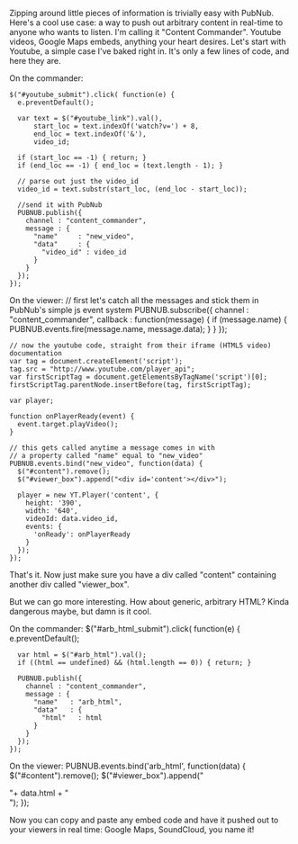 Zipping around little pieces of information is trivially easy with PubNub.  Here's a cool use case: a way to push out arbitrary content in real-time to anyone who wants to listen.  I'm calling it "Content Commander".  Youtube videos, Google Maps embeds, anything your heart desires.  Let's start with Youtube, a simple case I've baked right in.  It's only a few lines of code, and here they are.  

On the commander: 

    $("#youtube_submit").click( function(e) {
      e.preventDefault();

      var text = $("#youtube_link").val(),
          start_loc = text.indexOf('watch?v=') + 8,    
          end_loc = text.indexOf('&'),
          video_id;    

      if (start_loc == -1) { return; }
      if (end_loc == -1) { end_loc = (text.length - 1); }
    
      // parse out just the video_id
      video_id = text.substr(start_loc, (end_loc - start_loc));

      //send it with PubNub
      PUBNUB.publish({ 
        channel : "content_commander", 
        message : {
          "name"     : "new_video",
          "data"     : {
            "video_id" : video_id
          }
        }
      });
    });


On the viewer:
    // first let's catch all the messages and stick them in PubNub's simple js event system
    PUBNUB.subscribe({
      channel    : "content_commander", 
      callback   : function(message) {
        if (message.name) {
          PUBNUB.events.fire(message.name, message.data);
        }
      }
    });

    // now the youtube code, straight from their iframe (HTML5 video) documentation
    var tag = document.createElement('script');
    tag.src = "http://www.youtube.com/player_api";
    var firstScriptTag = document.getElementsByTagName('script')[0];
    firstScriptTag.parentNode.insertBefore(tag, firstScriptTag);

    var player;

    function onPlayerReady(event) {
      event.target.playVideo();
    }

    // this gets called anytime a message comes in with 
    // a property called "name" equal to "new_video"
    PUBNUB.events.bind("new_video", function(data) {
      $("#content").remove();
      $("#viewer_box").append("<div id='content'></div>");

      player = new YT.Player('content', {
        height: '390',
        width: '640',
        videoId: data.video_id,
        events: {
          'onReady': onPlayerReady
        }
      });
    });

That's it.  Now just make sure you have a div called "content" containing another div called "viewer_box".


But we can go more interesting.  How about generic, arbitrary HTML?  Kinda dangerous maybe, but damn is it cool.   

On the commander: 
    $("#arb_html_submit").click( function(e) {
      e.preventDefault();

      var html = $("#arb_html").val();
      if ((html == undefined) && (html.length == 0)) { return; }

      PUBNUB.publish({ 
        channel : "content_commander", 
        message : {
          "name"   : "arb_html",
          "data"   : {
            "html"   : html
          }
        }
      });
    });

On the viewer:
    PUBNUB.events.bind('arb_html', function(data) {
      $("#content").remove();
      $("#viewer_box").append("<div id='content'>"+ data.html + "</div>");
    });

Now you can copy and paste any embed code and have it pushed out to your viewers in real time: Google Maps, SoundCloud, you name it!




